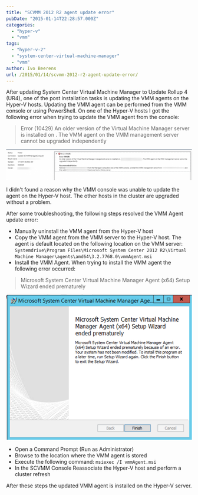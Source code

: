 ```yaml
---
title: "SCVMM 2012 R2 agent update error"
pubDate: "2015-01-14T22:28:57.000Z"
categories: 
  - "hyper-v"
  - "vmm"
tags: 
  - "hyper-v-2"
  - "system-center-virtual-machine-manager"
  - "vmm"
author: Ivo Beerens
url: /2015/01/14/scvmm-2012-r2-agent-update-error/
---
```


After updating System Center Virtual Machine Manager to Update Rollup 4 (UR4), one of the post installation tasks is updating the VMM agents on the Hyper-V hosts. Updating the VMM agent can be performed from the VMM console or using PowerShell. On one of the Hyper-V hosts I got the following error when trying to update the VMM agent from the console:

> Error (10429) An older version of the Virtual Machine Manager server is installed on **<server>**. The VMM agent on the VMM management server cannot be upgraded independently

[![Error](images/Error-1024x170.png)](images/Error.png)

I didn't found a reason why the VMM console was unable to update the agent on the Hyper-V host. The other hosts in the cluster are upgraded without a problem.

After some troubleshooting, the following steps resolved the VMM Agent update error:

- Manually uninstall the VMM agent from the Hyper-V host
- Copy the VMM agent from the VMM server to the Hyper-V host. The agent is default located on the following location on the VMM server: `Systemdrive\Program Files\Microsoft System Center 2012 R2\Virtual Machine Manager\agents\amd64\3.2.7768.0\vmmAgent.msi`
- Install the VMM Agent. When trying to install the VMM agent the following error occurred:

> Microsoft System Center Virtual Machine Manager Agent (x64) Setup Wizard ended prematurely

[![Ended prematurely](images/Ended-prematurely.png)](images/Ended-prematurely.png)

- Open a Command Prompt (Run as Administrator)
- Browse to the location where the VMM agent is stored
- Execute the following command: `msiexec /I vmmAgent.msi`
- In the SCVMM Console Reassociate the Hyper-V host and perform a cluster refresh

After these steps the updated VMM agent is installed on the Hyper-V server.
